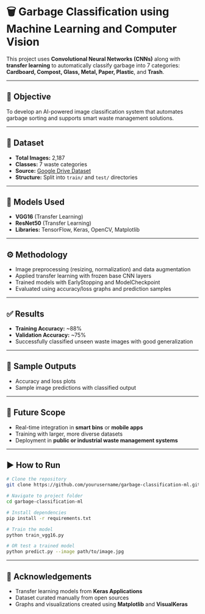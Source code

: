 
# 🗑️ Garbage Classification using Machine Learning and Computer Vision

This project uses **Convolutional Neural Networks (CNNs)** along with **transfer learning** to automatically classify garbage into 7 categories:  
**Cardboard, Compost, Glass, Metal, Paper, Plastic**, and **Trash**.

---

## 📌 Objective  
To develop an AI-powered image classification system that automates garbage sorting and supports smart waste management solutions.

---

## 📂 Dataset  
- **Total Images:** 2,187  
- **Classes:** 7 waste categories  
- **Source:** [Google Drive Dataset](https://drive.google.com/drive/folders/1IHlDN1oXhsnb9xAwUOQJrfJ3s83mkDeg)  
- **Structure:** Split into `train/` and `test/` directories

---

## 🧠 Models Used  
- **VGG16** (Transfer Learning)  
- **ResNet50** (Transfer Learning)  
- **Libraries:** TensorFlow, Keras, OpenCV, Matplotlib

---

## ⚙️ Methodology  
- Image preprocessing (resizing, normalization) and data augmentation  
- Applied transfer learning with frozen base CNN layers  
- Trained models with EarlyStopping and ModelCheckpoint  
- Evaluated using accuracy/loss graphs and prediction samples

---

## ✅ Results  
- **Training Accuracy:** ~88%  
- **Validation Accuracy:** ~75%  
- Successfully classified unseen waste images with good generalization

---

## 📸 Sample Outputs  
- Accuracy and loss plots  
- Sample image predictions with classified output

---

## 🚀 Future Scope  
- Real-time integration in **smart bins** or **mobile apps**  
- Training with larger, more diverse datasets  
- Deployment in **public or industrial waste management systems**

---

## ▶️ How to Run  

```bash
# Clone the repository
git clone https://github.com/yourusername/garbage-classification-ml.git

# Navigate to project folder
cd garbage-classification-ml

# Install dependencies
pip install -r requirements.txt

# Train the model
python train_vgg16.py

# OR test a trained model
python predict.py --image path/to/image.jpg
```

---

## 🙌 Acknowledgements  
- Transfer learning models from **Keras Applications**  
- Dataset curated manually from open sources  
- Graphs and visualizations created using **Matplotlib** and **VisualKeras**
